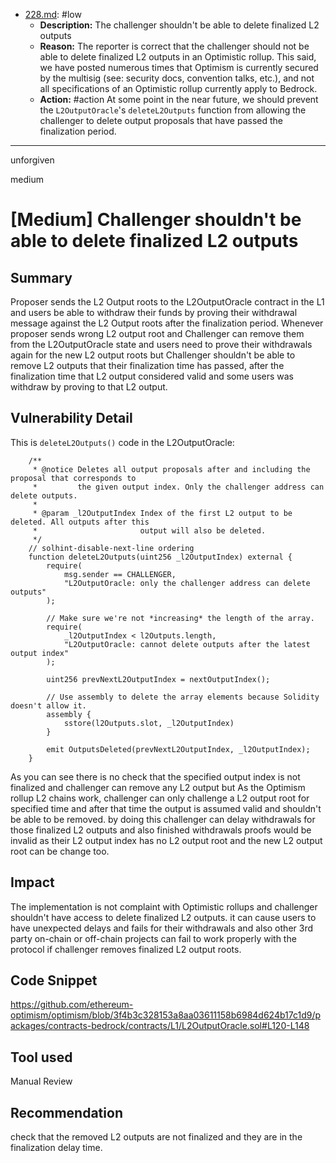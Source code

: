 
- [228.md](0-system-findings/1-processed/2-low/228.md): #low
  - **Description:** The challenger shouldn't be able to delete finalized L2 outputs
  - **Reason:** The reporter is correct that the challenger should not be able to delete finalized L2 outputs in an Optimistic rollup. This said, we have posted numerous times that Optimism is currently secured by the multisig (see: security docs, convention talks, etc.), and not all specifications of an Optimistic rollup currently apply to Bedrock.
  - **Action:** #action At some point in the near future, we should prevent the `L2OutputOracle`'s `deleteL2Outputs` function from allowing the challenger to delete output proposals that have passed the finalization period.

---

unforgiven

medium

# [Medium] Challenger shouldn't be able to delete finalized L2 outputs

## Summary
Proposer sends the L2 Output roots to the L2OutputOracle contract in the L1 and users be able to withdraw their funds by proving their withdrawal message against the L2 Output roots after the finalization period. Whenever proposer sends wrong L2 output root and Challenger can remove them from the L2OutputOracle state and users need to prove their withdrawals again for the new L2 output roots but Challenger shouldn't be able to remove L2 outputs that their finalization time has passed, after the finalization time that L2 output considered valid and some users was withdraw by proving to that L2 output.

## Vulnerability Detail
This is `deleteL2Outputs()` code in the L2OutputOracle:
```solidity
    /**
     * @notice Deletes all output proposals after and including the proposal that corresponds to
     *         the given output index. Only the challenger address can delete outputs.
     *
     * @param _l2OutputIndex Index of the first L2 output to be deleted. All outputs after this
     *                       output will also be deleted.
     */
    // solhint-disable-next-line ordering
    function deleteL2Outputs(uint256 _l2OutputIndex) external {
        require(
            msg.sender == CHALLENGER,
            "L2OutputOracle: only the challenger address can delete outputs"
        );

        // Make sure we're not *increasing* the length of the array.
        require(
            _l2OutputIndex < l2Outputs.length,
            "L2OutputOracle: cannot delete outputs after the latest output index"
        );

        uint256 prevNextL2OutputIndex = nextOutputIndex();

        // Use assembly to delete the array elements because Solidity doesn't allow it.
        assembly {
            sstore(l2Outputs.slot, _l2OutputIndex)
        }

        emit OutputsDeleted(prevNextL2OutputIndex, _l2OutputIndex);
    }
```
As you can see there is no check that the specified output index is not finalized and challenger can remove any L2 output but As the Optimism rollup L2 chains work, challenger can only challenge a L2 output root for specified time and after that time the output is assumed valid and shouldn't be able to be removed.
by doing this challenger can delay withdrawals for those finalized L2 outputs and also finished withdrawals proofs would be invalid as their L2 output index has no L2 output root and the new L2 output root can be change too.

## Impact
The implementation is not complaint with Optimistic rollups and challenger shouldn't have access to delete finalized L2 outputs.
it can cause users to have unexpected delays and fails for their withdrawals and also other 3rd party on-chain or off-chain projects can fail to work properly with the protocol if challenger removes finalized L2 output roots.

## Code Snippet
https://github.com/ethereum-optimism/optimism/blob/3f4b3c328153a8aa03611158b6984d624b17c1d9/packages/contracts-bedrock/contracts/L1/L2OutputOracle.sol#L120-L148

## Tool used
Manual Review

## Recommendation
check that the removed L2 outputs are not finalized and they are in the finalization delay time.
